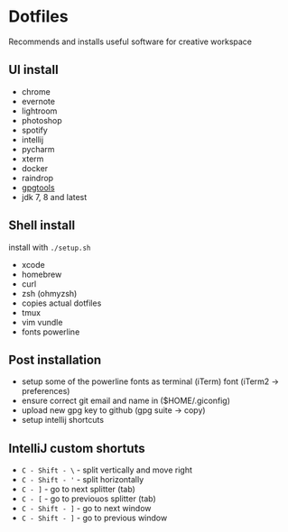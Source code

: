 # Dotfiles

Recommends and installs useful software for creative workspace

## UI install
  - chrome
  - evernote
  - lightroom
  - photoshop
  - spotify
  - intellij
  - pycharm
  - xterm
  - docker
  - raindrop
  - [gpgtools](https://gpgtools.org/)
  - jdk 7, 8 and latest

## Shell install
  install with `./setup.sh`

  - xcode
  - homebrew
  - curl
  - zsh (ohmyzsh)
  - copies actual dotfiles
  - tmux
  - vim vundle
  - fonts powerline

## Post installation
  - setup some of the powerline fonts as terminal (iTerm) font (iTerm2 -> preferences)
  - ensure correct git email and name in ($HOME/.giconfig)
  - upload new gpg key to github (gpg suite -> copy)
  - setup intellij shortcuts

## IntelliJ custom shortuts
  - `C - Shift - \` - split vertically and move right
  - `C - Shift - '` - split horizontally
  - `C - ]`         - go to next splitter (tab)
  - `C - [`         - go to previouos splitter (tab)
  - `C - Shift - ]` - go to next window
  - `C - Shift - ]` - go to previous window
